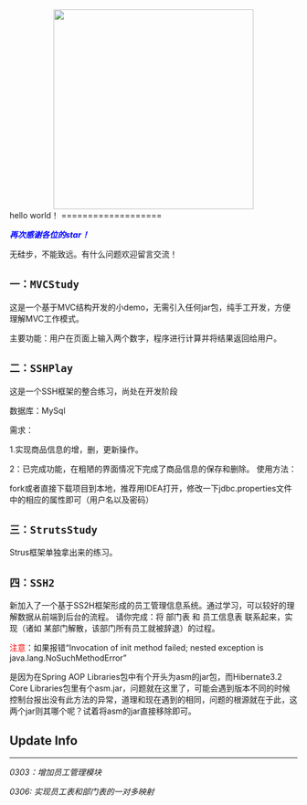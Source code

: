 

<div align=center><img width="350" height="350" src="http://github.global.ssl.fastly.net/images/modules/logos_page/GitHub-Mark.png"/></div>
hello world！
===================


*****<font color=blue>再次感谢各位的star！</font>***** 


无硅步，不能致远。有什么问题欢迎留言交流！

`一：MVCStudy`
----------

这是一个基于MVC结构开发的小demo，无需引入任何jar包，纯手工开发，方便理解MVC工作模式。

主要功能：用户在页面上输入两个数字，程序进行计算并将结果返回给用户。


`二：SSHPlay`
--------
这是一个SSH框架的整合练习，尚处在开发阶段

数据库：MySql

需求：

1.实现商品信息的增，删，更新操作。

2：已完成功能，在粗陋的界面情况下完成了商品信息的保存和删除。
使用方法：

fork或者直接下载项目到本地，推荐用IDEA打开，修改一下jdbc.properties文件中的相应的属性即可（用户名以及密码）


`三：StrutsStudy`
-----------

Strus框架单独拿出来的练习。


`四：SSH2`
--------

新加入了一个基于SS2H框架形成的员工管理信息系统。通过学习，可以较好的理解数据从前端到后台的流程。
请你完成：将 部门表 和 员工信息表 联系起来，实现（诸如 某部门解散，该部门所有员工就被辞退）的过程。


<font color=red>注意</font>：如果报错“Invocation of init method failed; nested exception is java.lang.NoSuchMethodError”</p>
是因为在Spring AOP Libraries包中有个开头为asm的jar包，而Hibernate3.2 Core Libraries包里有个asm.jar，问题就在这里了，可能会遇到版本不同的时候控制台报出没有此方法的异常，道理和现在遇到的相同，问题的根源就在于此，这两个jar则其哪个呢？试着将asm的jar直接移除即可。</p>




## Update Info 
-----------



_0303：增加员工管理模块_

_0306: 实现员工表和部门表的一对多映射_
